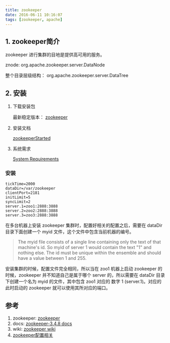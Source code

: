 ```yaml
---
title: zookeeper
date: 2016-06-11 10:16:07
tags: [zookeeper, apache]
---
```


## 1. zookeeper简介

zookeeper 进行集群的目地是提供高可用的服务。

znode: org.apache.zookeeper.server.DataNode

整个目录层级结构： org.apache.zookeeper.server.DataTree


## 2. 安装

1. 下载安装包

	最新稳定版本： [zookeeper](https://mirrors.tuna.tsinghua.edu.cn/apache/zookeeper/stable/)
	
2. 安装文档

	[zookeeperStarted](http://zookeeper.apache.org/doc/r3.4.9/zookeeperStarted.html)
	
3. 系统需求

	[System Requirements](http://zookeeper.apache.org/doc/r3.4.9/zookeeperAdmin.html#sc_systemReq)

### 安装

```
tickTime=2000
dataDir=/var/zookeeper
clientPort=2181
initLimit=5
syncLimit=2
server.1=zoo1:2888:3888
server.2=zoo2:2888:3888
server.3=zoo3:2888:3888
```

在多台机器上安装 zookeeper 集群时，配置好相关的配置之后，需要在 dataDir 目录下面创建一个 myid 文件，这个文件中包含当前机器的编号。

> The myid file consists of a single line containing only the text of that machine's id. So myid of server 1 would contain the text "1" and nothing else. The id must be unique within the ensemble and should have a value between 1 and 255.

安装集群的时候，配置文件完全相同，所以当在 zoo1 机器上启动 zookeeper 的时候，zookeeper 并不知道自己是属于哪个 server 的，所以需要在 dataDir 目录下创建一个名为 myid 的文件，其中包含 zoo1 对应的 数字 1 (server.1)。对应的此时启动的 zookeeper 就可以使用其所对应的端口。

## 参考
1. zookeeper: [zookeeper](http://zookeeper.apache.org/)
2. docs: [zookeeper-3.4.8 docs](http://zookeeper.apache.org/doc/r3.4.8/)
3. wiki: [zookeeper wiki](https://cwiki.apache.org/confluence/display/ZOOKEEPER/Index)
4. [zookeeper配置相关](http://zookeeper.apache.org/doc/r3.4.9/zookeeperAdmin.html)